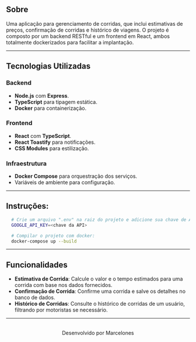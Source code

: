 ## Sobre

Uma aplicação para gerenciamento de corridas, que inclui estimativas de preços, confirmação de corridas e histórico de viagens. O projeto é composto por um backend RESTful e um frontend em React, ambos totalmente dockerizados para facilitar a implantação.

---

## Tecnologias Utilizadas

### Backend
- **Node.js** com **Express**.
- **TypeScript** para tipagem estática.
- **Docker** para containerização.

### Frontend
- **React** com **TypeScript**.
- **React Toastify** para notificações.
- **CSS Modules** para estilização.

### Infraestrutura
- **Docker Compose** para orquestração dos serviços.
- Variáveis de ambiente para configuração.

---

## Instruções:

```bash
  # Crie um arquivo ".env" na raiz do projeto e adicione sua chave de API do Google Maps no seguinte formato:
  GOOGLE_API_KEY=<chave da API>

  # Compilar o projeto com docker:
  docker-compose up --build
```

---

## Funcionalidades

- **Estimativa de Corrida**: Calcule o valor e o tempo estimados para uma corrida com base nos dados fornecidos.
- **Confirmação de Corrida**: Confirme uma corrida e salve os detalhes no banco de dados.
- **Histórico de Corridas**: Consulte o histórico de corridas de um usuário, filtrando por motoristas se necessário.

---

<br/>
<div align="center">
  Desenvolvido por Marcelones
</div>


